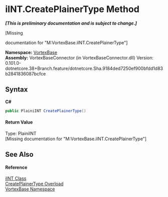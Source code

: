 # iINT.CreatePlainerType Method 
 _**\[This is preliminary documentation and is subject to change.\]**_

\[Missing <summary> documentation for "M:VortexBase.iINT.CreatePlainerType"\]

**Namespace:**&nbsp;<a href="N_VortexBase.md">VortexBase</a><br />**Assembly:**&nbsp;VortexBaseConnector (in VortexBaseConnector.dll) Version: 0.101.0-dotnetcore.38+Branch.feature/dotnetcore.Sha.9184ded7250ef900bfdd1d83b2841836087bcfce

## Syntax

**C#**<br />
``` C#
public PlainiINT CreatePlainerType()
```


#### Return Value
Type: PlainiINT<br />\[Missing <returns> documentation for "M:VortexBase.iINT.CreatePlainerType"\]

## See Also


#### Reference
<a href="T_VortexBase_iINT.md">iINT Class</a><br /><a href="Overload_VortexBase_iINT_CreatePlainerType.md">CreatePlainerType Overload</a><br /><a href="N_VortexBase.md">VortexBase Namespace</a><br />